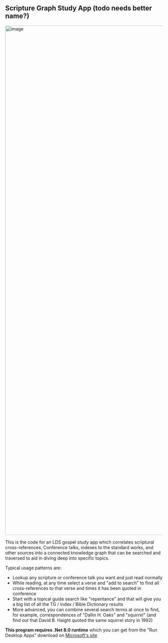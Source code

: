 ## Scripture Graph Study App (todo needs better name?)

<img width="2846" height="1624" alt="image" src="https://github.com/user-attachments/assets/75dc5bd8-a7c1-45c9-9e02-c92398e7ed6b" />


This is the code for an LDS gospel study app which correlates scriptural cross-references, Conference talks, indexes to the standard works, and other sources into a connected knowledge graph that can be searched and traversed to aid in diving deep into specific topics.

Typical usage patterns are:

- Lookup any scripture or conference talk you want and just read normally
- While reading, at any time select a verse and "add to search" to find all cross-references to that verse and times it has been quoted in conference
- Start with a topical guide search like "repentance" and that will give you a big list of all the TG / Index / Bible Dictionary results
- More advanced, you can combine several search terms at once to find, for example, correspondences of "Dallin H. Oaks" and "squirrel" (and find out that David B. Haight quoted the same squirrel story in 1992)

**This program requires .Net 8.0 runtime** which you can get from the "Run Desktop Apps" download on [Microsoft's site](https://dotnet.microsoft.com/en-us/download/dotnet/8.0/runtime)

